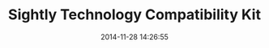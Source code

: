 ---
layout: post
title:  "Sightly Technology Compatibility Kit"
date:   2014-11-28 14:26:55
tags: [AEM, Sightly]
full_name: adobe-marketing-cloud/sightly-tck
---